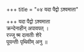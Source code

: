 +++
title = "०४ यदा पैद्वो ऽश्वमाता"

+++
यदा पैद्वो ऽश्वमाता  
क्रन्देनाहीन् अपावपत् ।  
रज्जू ष्म दत्वतीः शेरे  
पूयन्तीः पृथिवीम् अनु ॥